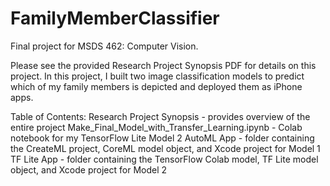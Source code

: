 # FamilyMemberClassifier

Final project for MSDS 462: Computer Vision.

Please see the provided Research Project Synopsis PDF for details on this project.
In this project, I built two image classification models to predict which of my family members is depicted and deployed them as iPhone apps.

Table of Contents:
Research Project Synopsis - provides overview of the entire project
Make_Final_Model_with_Transfer_Learning.ipynb - Colab notebook for my TensorFlow Lite Model 2
AutoML App - folder containing the CreateML project, CoreML model object, and Xcode project for Model 1
TF Lite App - folder containing the TensorFlow Colab model, TF Lite model object, and Xcode project for Model 2
